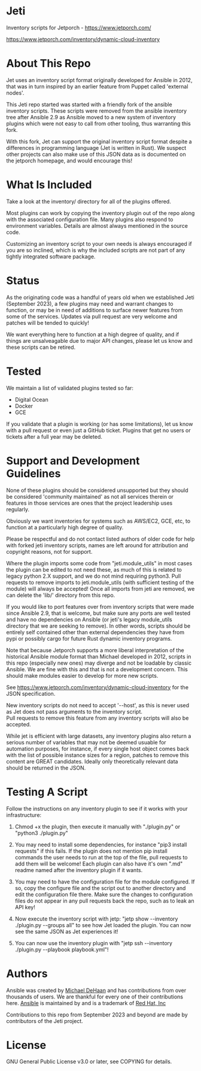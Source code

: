 Jeti
====

Inventory scripts for Jetporch - https://www.jetporch.com/

https://www.jetporch.com/inventory/dynamic-cloud-inventory

About This Repo
===============

Jet uses an inventory script format originally developed for Ansible in 2012, that was in turn inspired by an earlier feature from Puppet
called 'external nodes'.

This Jeti repo started was started with a friendly fork of the ansible inventory scripts. These scripts were removed from the ansible inventory tree after Ansible 2.9
as Ansible moved to a new system of inventory plugins which were not easy to call from other tooling, thus warranting this fork.

With this fork, Jet can support the original inventory script format despite a differences in programming language (Jet is written in Rust). 
We suspect other projects can also make use of this JSON data as is documented on the jetporch homepage, and would encourage this!

What Is Included
================

Take a look at the inventory/ directory for all of the plugins offered.  

Most plugins can work by copying the inventory plugin out of the repo
along with the associated configuration file. Many plugins also respond to environment variables. Details are almost always mentioned
in the source code.

Customizing an inventory script to your own needs is always encouraged if you are so inclined, which is why the included scripts are not part of any 
tightly integrated software package.

Status
======

As the originating code was a handful of years old when we established Jeti (September 2023), a few plugins may need and warrant changes to function, 
or may be in need of additions to surface newer features from some of the services.  Updates via pull request are very welcome and patches will be tended to quickly!

We want everything here to function at a high degree of quality, and if things are unsalveagable due to major
API changes, please let us know and these scripts can be retired.

Tested
======

We maintain a list of validated plugins tested so far:

* Digital Ocean
* Docker
* GCE

If you validate that a plugin is working (or has some limitations), let us know with a pull request or even just a GitHub ticket.  Plugins that get no users
or tickets after a full year may be deleted.

Support and Development Guidelines
==================================

None of these plugins should be considered unsupported but they should be considered 'community maintained' as not all services therein
or features in those services are ones that the project leadership uses regularly.

Obviously we want inventories for systems such as AWS/EC2, GCE, etc, to function at a particularly high degree of quality.

Please be respectful and do not contact listed authors of older code
for help with forked jeti inventory scripts, names are left around for attribution and copyright reasons, not for support.

Where the plugin imports some code from "jeti.module_utils" in most cases the plugin can be edited to not need these, as much of this
is related to legacy python 2.X support, and we do not mind requiring python3.  Pull requests to remove imports to jeti.module_utils
(with sufficient testing of the module) will always be accepted! Once all imports from jeti are removed, we can delete
the 'lib/' directory from this repo.

If you would like to port features over from inventory scripts that were made since Ansible 2.9, that is welcome, but make sure
any ports are well tested and have no dependencies on Ansible (or jeti's legacy module_utils directory that we are seeking to remove).
In other words, scripts should be entirely self contained other than external dependencies they have from pypi or possibly cargo for
future Rust dynamic inventory programs.

Note that because Jetporch supports a more liberal interpretation of the historical Ansible module format than Michael developed
in 2012, scripts in this repo (especially new ones) may diverge and not be loadable by classic Ansible. 
We are fine with this and that is not a development concern. This should make modules easier to develop for more new scripts.

See https://www.jetporch.com/inventory/dynamic-cloud-inventory for the JSON specification.

New inventory scripts do not need to accept '--host', as this is never used as Jet does not pass arguments to the inventory script.  
Pull requests to remove this feature from any inventory scripts will also be accepted.

While jet is efficient with large datasets, any inventory plugins also return a serious number of variables that may not be deemed usuable for automation purposes, for instance,
if every single host object comes back with the list of possible instance sizes for a region, patches to remove this content are
GREAT candidates. Ideally only theoretically relevant data should be returned in the JSON.

Testing A Script
================

Follow the instructions on any inventory plugin to see if it works with your infrastructure:

1) Chmod +x the plugin, then execute it manually with "./plugin.py" or "python3 ./plugin.py"

2) You may need to install some dependencies, for instance "pip3 install requests" if this fails.  If the plugin does not mention
pip install commands the user needs to run at the top of the file, pull requests to add them will be welcome! Each plugin can
also have it's own ".md" readme named after the inventory plugin if it wants.

3) You may need to have the configuration file for the module configured.  If so, copy the configure file and the script
out to another directory and edit the configuration file there.  Make sure the changes to configuration files do not
appear in any pull requests back the repo, such as to leak an API key!

4) Now execute the inventory script with jetp: "jetp show --inventory ./plugin.py --groups all" to see how Jet loaded the plugin.
You can now see the same JSON as Jet experiences it!

5) You can now use the inventory plugin with "jetp ssh --inventory ./plugin.py --playbook playbook.yml"!

Authors
=======

Ansible was created by [Michael DeHaan](https://github.com/mpdehaan)
and has contributions from over thousands of users. We are thankful for every one
of their contributions here. [Ansible](https://www.ansible.com) is maintained by and
is a trademark of [Red Hat, Inc](https://www.redhat.com>)

Contributions to this repo from September 2023 and beyond are made by
contributors of the Jeti project.

License
=======

GNU General Public License v3.0 or later, see COPYING for details.


